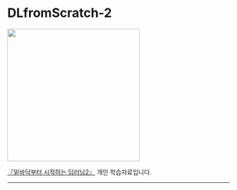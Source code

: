 # DLfromScratch-2
<img src=https://user-images.githubusercontent.com/62216628/159387130-9a1c01e7-f843-4e55-b90a-1654dccab088.png height=300px></img>


[『밑바닥부터 시작하는 딥러닝2』](https://www.hanbit.co.kr/store/books/look.php?p_code=B8950212853) 개인 학습자료입니다.

<hr/>
